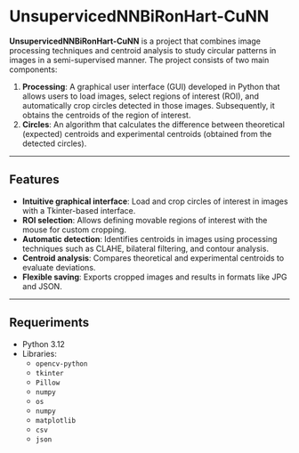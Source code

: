 # UnsupervicedNNBiRonHart-CuNN

**UnsupervicedNNBiRonHart-CuNN**  is a project that combines image processing techniques and centroid analysis to study circular patterns in images in a semi-supervised manner. The project consists of two main components:

1. **Processing**: A graphical user interface (GUI) developed in Python that allows users to load images, select regions of interest (ROI), and automatically crop circles detected in those images. Subsequently, it obtains the centroids of the region of interest.
2. **Circles**: An algorithm that calculates the difference between theoretical (expected) centroids and experimental centroids (obtained from the detected circles).
---

## Features
- **Intuitive graphical interface**: Load and crop circles of interest in images with a Tkinter-based interface.
- **ROI selection**: Allows defining movable regions of interest with the mouse for custom cropping.
- **Automatic detection**: Identifies centroids in images using processing techniques such as CLAHE, bilateral filtering, and contour analysis.
- **Centroid analysis**: Compares theoretical and experimental centroids to evaluate deviations.
- **Flexible saving**: Exports cropped images and results in formats like JPG and JSON.

---

## Requeriments
- Python 3.12
- Libraries:
  - `opencv-python` 
  - `tkinter`
  - `Pillow` 
  - `numpy`
  - `os`
  - `numpy`
  - `matplotlib`
  - `csv`
  - `json`


